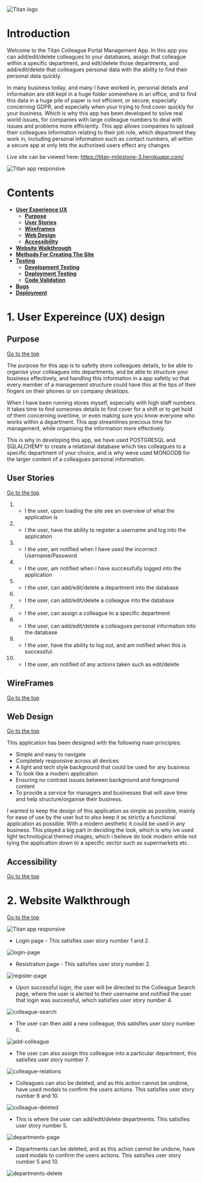 ![Titan logo](titanportal/static/images/logo_white_background.jpg)

# Introduction

Welcome to the Titan Colleague Portal Management App. In this app you can add/edit/delete colleagues to your databases, assign that colleague within a specific department, and edit/delete those departments, and add/edit/delete that colleagues personal data with the ability to find their personal data quickly. 

In many business today, and many I have worked in, personal details and information are still kept in a huge folder somewhere in an office, and to find this data in a huge pile of paper is not efficient, or secure, especially concerning GDPR, and especially when your trying to find cover quickly for your business. Which is why this app has been developed to solve real world issues, for companies with large colleague numbers to deal with issues and problems more efficiently. This app allows companies to upload their colleagues information relating to their job role, which department they work in, including personal information such as contact numbers, all within a secure app at only lets the authorised users effect any changes.

Live site can be viewed here: https://titan-milestone-3.herokuapp.com/

![Titan app responsive](titanportal/static/images/titan-am-i-responsive.jpg)

# Contents

* [**User Experience UX**](#user-experience-ux)
    * [**Purpose**](#purpose)
    * [**User Stories**](#user-stories)
    * [**Wireframes**](#wireframes)
    * [**Web Design**](#web-design)
    * [**Accessibility**](#accessibility)
* [**Website Walkthrough**](#website-walkthrough)
* [**Methods For Creating The Site**](#methods-for-creating-the-site)
* [**Testing**](#testing)
    * [**Development Testing**](#development-testing)
    * [**Deployment Testing**](#deployment-testing)
    * [**Code Validation**](#code-validation)
* [**Bugs**](#bugs)
* [**Deployment**](#deployment)

<a name="user-experience-ux"></a>
# 1. User Expereince (UX) design
<a name="purpose"></a>
## Purpose
  [Go to the top](#contents)

The purpose for this app is to safetly store colleagues details, to be able to organise your colleagues into departments, and be able to structure your business effectively, and handling this information in a app safetly so that every member of a management structure could have this at the tips of their fingers on their phones or on company desktops.

When I have been running stores myself, especially with high staff numbers. It takes time to find someones details to find cover for a shift or to get hold of them concerning overtime, or even making sure you know everyone who works within a department. This app streamlines precious time for management, while organising the information more effectively.

This is why in developing this app, we have used POSTGRESQL and SQLALCHEMY to create a relational database which ties colleagues to a specific department of your choice, and is why weve used MONGODB for the larger content of a colleagues personal information.

<a name="user-stories"></a>
## User Stories
  [Go to the top](#contents)

1. - I the user, upon loading the site see an overview of what the application is
2. - I the user, have the ability to register a username and log into the application
3. - I the user, am notified when I have used the incorrect Username/Password
4. - I the user, am notified when i have successfully logged into the application
5. - I the user, can add/edit/delete a department into the database
6. - I the user, can add/edit/delete a colleague into the database
7. - I the user, can assign a colleague to a specific department
8. - I the user, can add/edit/delete a colleagues personal information into the database
9. - I the user, have the ability to log out, and am notified when this is successful.
10. - I the user, am notified of any actions taken such as edit/delete

<a name="wireframes"></a>
## WireFrames
  [Go to the top](#contents)







<a name="web-design"></a>
## Web Design
  [Go to the top](#contents)

This application has been designed with the following main principles:
- Simple and easy to navigate
- Completely responsive across all devices
- A light and tech style background that could be used for any business
- To look like a modern application
- Ensuring no contrast issues between background and foreground content 
- To provide a service for managers and businesses that will save time and help structure/organise their business.

I wanted to keep the design of this application as simple as possible, mainly for ease of use by the user but to also keep it as strictly a functional application as possible. With a modern aesthetic it could be used in any business. This played a big part in deciding the look, which is why ive used light technological themed images, which i believe do look modern while not tying the application down to a specific sector such as supermarkets etc.

<a name="accessibility"></a>
## Accessibility
  [Go to the top](#contents)




<a name="website-walkthrough"></a>
# 2. Website Walkthrough
  [Go to the top](#contents)

![Titan app responsive](titanportal/static/images/titan-am-i-responsive.jpg)

- Login page - This satisfies user story number 1 and 2.

![login-page](titanportal/static/images/website-walkthrough/login-page.jpg)

- Resistration page - This satisfies user story number 2.

![register-page](titanportal/static/images/website-walkthrough/register-page.jpg)

- Upon successful login, the user will be directed to the Colleague Search page, where the user is alerted to their username and notified the user that login was successful, which satisfies user story number 4.

![colleague-search](titanportal/static/images/website-walkthrough/colleague-search-page.jpg)

- The user can then add a new colleague, this satisfies user story number 6.

![add-colleague](titanportal/static/images/website-walkthrough/new-colleague-page.jpg)

- The user can also assign this colleague into a particular department, this satisfies user story number 7.

![colleague-relations](titanportal/static/images/website-walkthrough/new-colleague-relations.jpg)

- Colleagues can also be deleted, and as this action cannot be undone, have used modals to confirm the users actions. This satisfies user story number 6 and 10.

![colleague-deleted](titanportal/static/images/website-walkthrough/colleague-deleted.jpg)

- This is where the user can add/edit/delete departments. This satisfies user story number 5.

![departments-page](titanportal/static/images/website-walkthrough/departments-page.jpg)

- Departments can be deleted, and as this action cannot be undone, have used modals to confirm the users actions. This satisfies user story number 5 and 10.

![departments-delete](titanportal/static/images/website-walkthrough/delete-department.jpg)

